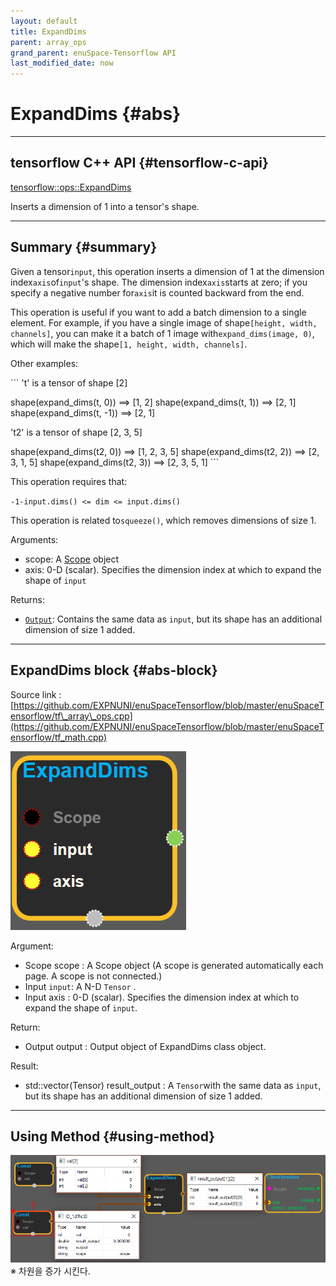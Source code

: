 ```yaml
--- 
layout: default 
title: ExpandDims 
parent: array_ops 
grand_parent: enuSpace-Tensorflow API 
last_modified_date: now 
--- 
```


# ExpandDims {#abs}

---

## tensorflow C++ API {#tensorflow-c-api}

[tensorflow::ops::ExpandDims](https://www.tensorflow.org/versions/r1.2/api_docs/cc/class/tensorflow/ops/expand-dims.html)

Inserts a dimension of 1 into a tensor's shape.

---

## Summary {#summary}

Given a tensor`input`, this operation inserts a dimension of 1 at the dimension index`axis`of`input`'s shape. The dimension index`axis`starts at zero; if you specify a negative number for`axis`it is counted backward from the end.

This operation is useful if you want to add a batch dimension to a single element. For example, if you have a single image of shape`[height, width, channels]`, you can make it a batch of 1 image with`expand_dims(image, 0)`, which will make the shape`[1, height, width, channels]`.

Other examples:

\`\`\` 't' is a tensor of shape \[2\]

shape\(expand\_dims\(t, 0\)\) ==&gt; \[1, 2\] shape\(expand\_dims\(t, 1\)\) ==&gt; \[2, 1\] shape\(expand\_dims\(t, -1\)\) ==&gt; \[2, 1\]

't2' is a tensor of shape \[2, 3, 5\]

shape\(expand\_dims\(t2, 0\)\) ==&gt; \[1, 2, 3, 5\] shape\(expand\_dims\(t2, 2\)\) ==&gt; \[2, 3, 1, 5\] shape\(expand\_dims\(t2, 3\)\) ==&gt; \[2, 3, 5, 1\] \`\`\`

This operation requires that:

`-1-input.dims() <= dim <= input.dims()`

This operation is related to`squeeze()`, which removes dimensions of size 1.

Arguments:

* scope: A [Scope](https://www.tensorflow.org/versions/r1.2/api_docs/cc/class/tensorflow/scope.html#classtensorflow_1_1_scope) object
* axis: 0-D \(scalar\). Specifies the dimension index at which to expand the shape of `input`

Returns:

* [`Output`](https://www.tensorflow.org/versions/r1.2/api_docs/cc/class/tensorflow/output.html#classtensorflow_1_1_output): Contains the same data as `input`, but its shape has an additional dimension of size 1 added.

---

## ExpandDims block {#abs-block}

Source link :[https://github.com/EXPNUNI/enuSpaceTensorflow/blob/master/enuSpaceTensorflow/tf\_array\_ops.cpp](https://github.com/EXPNUNI/enuSpaceTensorflow/blob/master/enuSpaceTensorflow/tf_math.cpp)

![](../assets/array_ops/expanddims1.png)

Argument:

* Scope scope : A Scope object \(A scope is generated automatically each page. A scope is not connected.\)
* Input `input`: A N-D `Tensor` .
* Input axis : 0-D \(scalar\). Specifies the dimension index at which to expand the shape of `input`.

Return:

* Output output : Output object of ExpandDims class object. 

Result:

* std::vector\(Tensor\) result\_output : A `Tensor`with the same data as `input`, but its shape has an additional dimension of size 1 added.

---

## Using Method {#using-method}

![](../assets/array_ops/expanddims2.png)※ 차원을 증가 시킨다.



